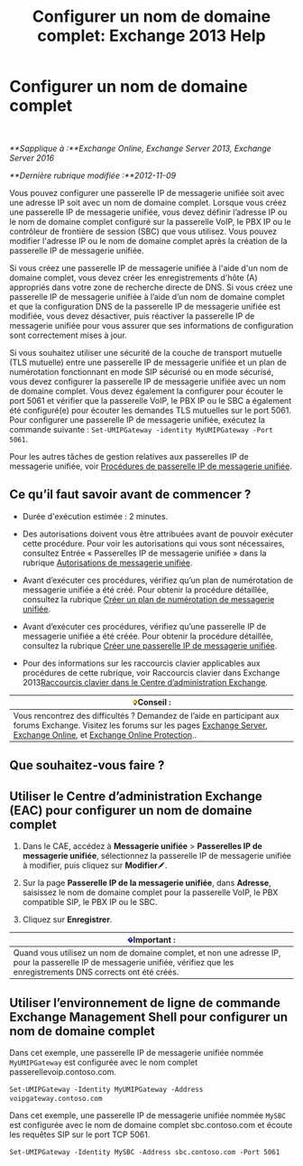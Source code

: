 ﻿---
title: 'Configurer un nom de domaine complet: Exchange 2013 Help'
TOCTitle: Configurer un nom de domaine complet
ms:assetid: af093f87-59b7-44a8-a9a2-8f17f0cc7db8
ms:mtpsurl: https://technet.microsoft.com/fr-fr/library/Ee423553(v=EXCHG.150)
ms:contentKeyID: 50478870
ms.date: 04/24/2018
mtps_version: v=EXCHG.150
ms.translationtype: HT
---

# Configurer un nom de domaine complet

 

_**Sapplique à :**Exchange Online, Exchange Server 2013, Exchange Server 2016_

_**Dernière rubrique modifiée :**2012-11-09_

Vous pouvez configurer une passerelle IP de messagerie unifiée soit avec une adresse IP soit avec un nom de domaine complet. Lorsque vous créez une passerelle IP de messagerie unifiée, vous devez définir l’adresse IP ou le nom de domaine complet configuré sur la passerelle VoIP, le PBX IP ou le contrôleur de frontière de session (SBC) que vous utilisez. Vous pouvez modifier l'adresse IP ou le nom de domaine complet après la création de la passerelle IP de messagerie unifiée.

Si vous créez une passerelle IP de messagerie unifiée à l'aide d'un nom de domaine complet, vous devez créer les enregistrements d'hôte (A) appropriés dans votre zone de recherche directe de DNS. Si vous créez une passerelle IP de messagerie unifiée à l’aide d’un nom de domaine complet et que la configuration DNS de la passerelle IP de messagerie unifiée est modifiée, vous devez désactiver, puis réactiver la passerelle IP de messagerie unifiée pour vous assurer que ses informations de configuration sont correctement mises à jour.

Si vous souhaitez utiliser une sécurité de la couche de transport mutuelle (TLS mutuelle) entre une passerelle IP de messagerie unifiée et un plan de numérotation fonctionnant en mode SIP sécurisé ou en mode sécurisé, vous devez configurer la passerelle IP de messagerie unifiée avec un nom de domaine complet. Vous devez également la configurer pour écouter le port 5061 et vérifier que la passerelle VoIP, le PBX IP ou le SBC a également été configuré(e) pour écouter les demandes TLS mutuelles sur le port 5061. Pour configurer une passerelle IP de messagerie unifiée, exécutez la commande suivante : `Set-UMIPGateway -identity MyUMIPGateway -Port 5061`.

Pour les autres tâches de gestion relatives aux passerelles IP de messagerie unifiée, voir [Procédures de passerelle IP de messagerie unifiée](um-ip-gateway-procedures-exchange-2013-help.md).

## Ce qu’il faut savoir avant de commencer ?

  - Durée d'exécution estimée : 2 minutes.

  - Des autorisations doivent vous être attribuées avant de pouvoir exécuter cette procédure. Pour voir les autorisations qui vous sont nécessaires, consultez Entrée « Passerelles IP de messagerie unifiée » dans la rubrique [Autorisations de messagerie unifiée](unified-messaging-permissions-exchange-2013-help.md).

  - Avant d’exécuter ces procédures, vérifiez qu’un plan de numérotation de messagerie unifiée a été créé. Pour obtenir la procédure détaillée, consultez la rubrique [Créer un plan de numérotation de messagerie unifiée](create-a-um-dial-plan-exchange-2013-help.md).

  - Avant d’exécuter ces procédures, vérifiez qu’une passerelle IP de messagerie unifiée a été créée. Pour obtenir la procédure détaillée, consultez la rubrique [Créer une passerelle IP de messagerie unifiée](create-a-um-ip-gateway-exchange-2013-help.md).

  - Pour des informations sur les raccourcis clavier applicables aux procédures de cette rubrique, voir Raccourcis clavier dans Exchange 2013[Raccourcis clavier dans le Centre d’administration Exchange](keyboard-shortcuts-in-the-exchange-admin-center-exchange-online-protection-help.md).

<table>
<thead>
<tr class="header">
<th><img src="images/Bb125224.tip(EXCHG.150).gif" title="Conseil" alt="Conseil" />Conseil :</th>
</tr>
</thead>
<tbody>
<tr class="odd">
<td>Vous rencontrez des difficultés ? Demandez de l’aide en participant aux forums Exchange. Visitez les forums sur les pages <a href="https://go.microsoft.com/fwlink/p/?linkid=60612">Exchange Server</a>, <a href="https://go.microsoft.com/fwlink/p/?linkid=267542">Exchange Online</a>, et <a href="https://go.microsoft.com/fwlink/p/?linkid=285351">Exchange Online Protection</a>..</td>
</tr>
</tbody>
</table>


## Que souhaitez-vous faire ?

## Utiliser le Centre d’administration Exchange (EAC) pour configurer un nom de domaine complet

1.  Dans le CAE, accédez à **Messagerie unifiée** \> **Passerelles IP de messagerie unifiée**, sélectionnez la passerelle IP de messagerie unifiée à modifier, puis cliquez sur **Modifier**![Icône Modifier](images/Bb124582.6f53ccb2-1f13-4c02-bea0-30690e6ea71d(EXCHG.150).gif "Icône Modifier").

2.  Sur la page **Passerelle IP de la messagerie unifiée**, dans **Adresse**, saisissez le nom de domaine complet pour la passerelle VoIP, le PBX compatible SIP, le PBX IP ou le SBC.

3.  Cliquez sur **Enregistrer**.

<table>
<thead>
<tr class="header">
<th><img src="images/JJ159813.important(EXCHG.150).gif" title="Important" alt="Important" />Important :</th>
</tr>
</thead>
<tbody>
<tr class="odd">
<td>Quand vous utilisez un nom de domaine complet, et non une adresse IP, pour la passerelle IP de messagerie unifiée, vérifiez que les enregistrements DNS corrects ont été créés.</td>
</tr>
</tbody>
</table>


## Utiliser l’environnement de ligne de commande Exchange Management Shell pour configurer un nom de domaine complet

Dans cet exemple, une passerelle IP de messagerie unifiée nommée `MyUMIPGateway` est configurée avec le nom complet passerellevoip.contoso.com.

    Set-UMIPGateway -Identity MyUMIPGateway -Address voipgateway.contoso.com

Dans cet exemple, une passerelle IP de messagerie unifiée nommée `MySBC` est configurée avec le nom de domaine complet sbc.contoso.com et écoute les requêtes SIP sur le port TCP 5061.

    Set-UMIPGateway -Identity MySBC -Address sbc.contoso.com -Port 5061

